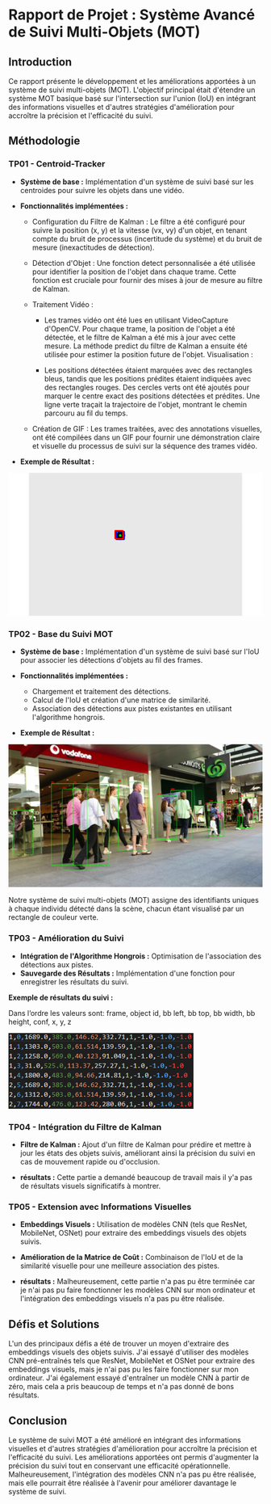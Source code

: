 # Rapport de Projet : Système Avancé de Suivi Multi-Objets (MOT)

## Introduction

Ce rapport présente le développement et les améliorations apportées à un système de suivi multi-objets (MOT). L'objectif principal était d'étendre un système MOT basique basé sur l'intersection sur l'union (IoU) en intégrant des informations visuelles et d'autres stratégies d'amélioration pour accroître la précision et l'efficacité du suivi.

## Méthodologie

### TP01 - Centroid-Tracker

- **Système de base :** Implémentation d'un système de suivi basé sur les centroides pour suivre les objets dans une vidéo.
- **Fonctionnalités implémentées :**
  - Configuration du Filtre de Kalman : Le filtre a été configuré pour suivre la position (x, y) et la vitesse (vx, vy) d'un objet, en tenant compte du bruit de processus (incertitude du système) et du bruit de mesure (inexactitudes de détection).
  - Détection d'Objet : Une fonction detect personnalisée a été utilisée pour identifier la position de l'objet dans chaque trame. Cette fonction est cruciale pour fournir des mises à jour de mesure au filtre de Kalman.

  - Traitement Vidéo :  
    - Les trames vidéo ont été lues en utilisant VideoCapture d'OpenCV.
      Pour chaque trame, la position de l'objet a été détectée, et le filtre de Kalman a été mis à jour avec cette mesure.
      La méthode predict du filtre de Kalman a ensuite été utilisée pour estimer la position future de l'objet.
      Visualisation :

    - Les positions détectées étaient marquées avec des rectangles bleus, tandis que les positions prédites étaient indiquées avec des rectangles rouges.
    Des cercles verts ont été ajoutés pour marquer le centre exact des positions détectées et prédites.
    Une ligne verte traçait la trajectoire de l'objet, montrant le chemin parcouru au fil du temps.
  - Création de GIF : Les trames traitées, avec des annotations visuelles, ont été compilées dans un GIF pour fournir une démonstration claire et visuelle du processus de suivi sur la séquence des trames vidéo.

- **Exemple de Résultat :**

![Alt text](randomball.gif)

### TP02 - Base du Suivi MOT

- **Système de base :** Implémentation d'un système de suivi basé sur l'IoU pour associer les détections d'objets au fil des frames.
- **Fonctionnalités implémentées :**
  - Chargement et traitement des détections.
  - Calcul de l'IoU et création d'une matrice de similarité.
  - Association des détections aux pistes existantes en utilisant l'algorithme hongrois.

- **Exemple de Résultat :**

![Alt text](image.png)

  Notre système de suivi multi-objets (MOT) assigne des identifiants uniques à chaque individu détecté dans la scène, chacun étant visualisé par un rectangle de couleur verte.

### TP03 - Amélioration du Suivi

- **Intégration de l'Algorithme Hongrois :** Optimisation de l'association des détections aux pistes.
- **Sauvegarde des Résultats :** Implémentation d'une fonction pour enregistrer les résultats du suivi.

**Exemple de résultats du suivi :**

Dans l’ordre les valeurs sont:
frame, object id, bb left, bb top, bb width, bb height, conf, x, y, z

![Alt text](image-1.png)

### TP04 - Intégration du Filtre de Kalman

- **Filtre de Kalman :** Ajout d'un filtre de Kalman pour prédire et mettre à jour les états des objets suivis, améliorant ainsi la précision du suivi en cas de mouvement rapide ou d'occlusion.

- **résultats :** Cette partie a demandé beaucoup de travail mais il y'a pas de résultats visuels significatifs à montrer.


### TP05 - Extension avec Informations Visuelles

- **Embeddings Visuels :** Utilisation de modèles CNN (tels que ResNet, MobileNet, OSNet) pour extraire des embeddings visuels des objets suivis.
- **Amélioration de la Matrice de Coût :** Combinaison de l'IoU et de la similarité visuelle pour une meilleure association des pistes.

- **résultats :** Malheureusement, cette partie n'a pas pu être terminée car je n'ai pas pu faire fonctionner les modèles CNN sur mon ordinateur et l'intégration des embeddings visuels n'a pas pu être réalisée.

## Défis et Solutions

L'un des principaux défis a été de trouver un moyen d'extraire des embeddings visuels des objets suivis. J'ai essayé d'utiliser des modèles CNN pré-entraînés tels que ResNet, MobileNet et OSNet pour extraire des embeddings visuels, mais je n'ai pas pu les faire fonctionner sur mon ordinateur. J'ai également essayé d'entraîner un modèle CNN à partir de zéro, mais cela a pris beaucoup de temps et n'a pas donné de bons résultats.

## Conclusion

Le système de suivi MOT a été amélioré en intégrant des informations visuelles et d'autres stratégies d'amélioration pour accroître la précision et l'efficacité du suivi. Les améliorations apportées ont permis d'augmenter la précision du suivi tout en conservant une efficacité opérationnelle. Malheureusement, l'intégration des modèles CNN n'a pas pu être réalisée, mais elle pourrait être réalisée à l'avenir pour améliorer davantage le système de suivi.